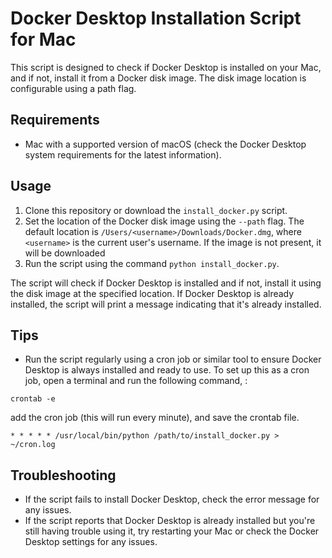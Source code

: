 # Docker Desktop Installation Script for Mac

This script is designed to check if Docker Desktop is installed on your Mac, and if not, install it from a Docker disk image. The disk image location is configurable using a path flag.

## Requirements

- Mac with a supported version of macOS (check the Docker Desktop system requirements for the latest information).

## Usage

1. Clone this repository or download the `install_docker.py` script.
2. Set the location of the Docker disk image using the `--path` flag. The default location is `/Users/<username>/Downloads/Docker.dmg`, where `<username>` is the current user's username. If the image is not present, it will be downloaded
3. Run the script using the command `python install_docker.py`.

The script will check if Docker Desktop is installed and if not, install it using the disk image at the specified location. If Docker Desktop is already installed, the script will print a message indicating that it's already installed.

## Tips

- Run the script regularly using a cron job or similar tool to ensure Docker Desktop is always installed and ready to use.
To set up this as a cron job, open a terminal and run the following command, :
```
crontab -e
```
add the cron job (this will run every minute), and save the crontab file.
```
* * * * * /usr/local/bin/python /path/to/install_docker.py > ~/cron.log
```

## Troubleshooting

- If the script fails to install Docker Desktop, check the error message for any issues.
- If the script reports that Docker Desktop is already installed but you're still having trouble using it, try restarting your Mac or check the Docker Desktop settings for any issues.
